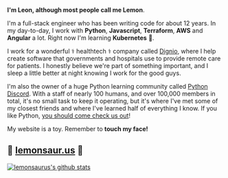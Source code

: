 **I'm Leon, although most people call me Lemon**.

I'm a full-stack engineer who has been writing code for about 12 years. In my day-to-day, I work with **Python**, **Javascript**, **Terraform**, **AWS** and **Angular** a lot. Right now I'm learning **Kubernetes** 🧊.

I work for a wonderful ⚕️ healthtech ⚕️ company called [Dignio](https://dignio.com), where I help create software that governments and hospitals use to provide remote care for patients. I honestly believe we're part of something important, and I sleep a little better at night knowing I work for the good guys.

I'm also the owner of a huge Python learning community called [Python Discord](https://pythondiscord.com). With a staff of nearly 100 humans, and over 100,000 members in total, it's no small task to keep it operating, but it's where I've met some of my closest friends and where I've learned half of everything I know. If you like Python, [you should come check us out](https://discord.gg/python)!

My website is a toy. Remember to **touch my face!**

## :lemon: **[lemonsaur.us](https://lemonsaur.us)** :lemon:

[![lemonsaurus's github stats](https://github-readme-stats.vercel.app/api?username=lemonsaurus&show_icon=true&theme=synthwave)](https://github.com/anuraghazra/github-readme-stats)
